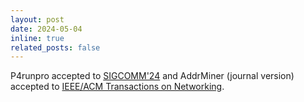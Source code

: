 ```yaml
---
layout: post
date: 2024-05-04
inline: true
related_posts: false
---
```


P4runpro accepted to [SIGCOMM'24](https://conferences.sigcomm.org/sigcomm/2024/) and AddrMiner (journal version) accepted to [IEEE/ACM Transactions on Networking](https://ieeexplore.ieee.org/xpl/tocresult.jsp?isnumber=10720541&punumber=90).

